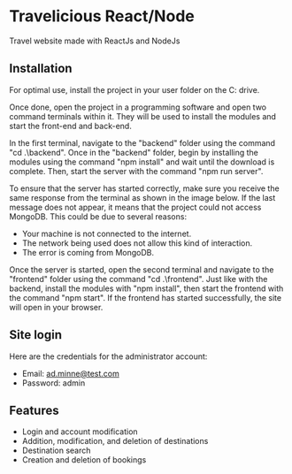 # Travelicious React/Node
Travel website made with ReactJs and NodeJs

## Installation


For optimal use, install the project in your user folder on the C: drive. 

Once done, open the project in a programming software and open two command terminals within it. They will be used to install the modules and start the front-end and back-end.

In the first terminal, navigate to the "backend" folder using the command "cd .\backend". Once in the "backend" folder, begin by installing the modules using the command "npm install" and wait until the download is complete. Then, start the server with the command "npm run server".

To ensure that the server has started correctly, make sure you receive the same response from the terminal as shown in the image below. If the last message does not appear, it means that the project could not access MongoDB. This could be due to several reasons:

- Your machine is not connected to the internet.
- The network being used does not allow this kind of interaction.
- The error is coming from MongoDB.

Once the server is started, open the second terminal and navigate to the "frontend" folder using the command "cd .\frontend". Just like with the backend, install the modules with "npm install", then start the frontend with the command "npm start". If the frontend has started successfully, the site will open in your browser.

## Site login
Here are the credentials for the administrator account:

- Email: ad.minne@test.com
- Password: admin

## Features

- Login and account modification
- Addition, modification, and deletion of destinations
- Destination search
- Creation and deletion of bookings
